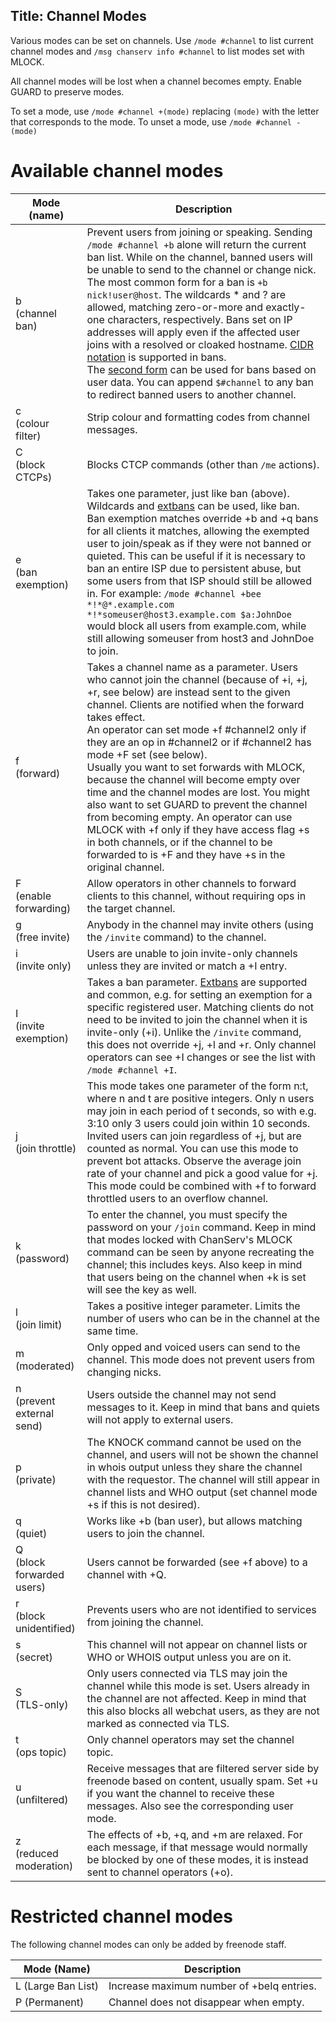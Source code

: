 Title: Channel Modes
---

Various modes can be set on channels. Use `/mode #channel` to list current
channel modes and `/msg chanserv info #channel` to list modes set with MLOCK.

All channel modes will be lost when a channel becomes empty. Enable GUARD to
preserve modes.

To set a mode, use `/mode #channel +(mode)` replacing `(mode)` with the letter that corresponds to the mode. 
To unset a mode, use `/mode #channel -(mode)` 

# Available channel modes
| Mode (name) | Description |
| ----------- | ----------- |
| b<br>(channel ban) | Prevent users from joining or speaking. Sending `/mode #channel +b` alone will return the current ban list. While on the channel, banned users will be unable to send to the channel or change nick.<br>The most common form for a ban is `+b nick!user@host`. The wildcards * and ? are allowed, matching zero-or-more and exactly-one characters, respectively. Bans set on IP addresses will apply even if the affected user joins with a resolved or cloaked hostname. [CIDR notation](https://en.wikipedia.org/wiki/Classless_Inter-Domain_Routing#CIDR_notation) is supported in bans.<br>The [second form](kb/using/extbans) can be used for bans based on user data. You can append `$#channel` to any ban to redirect banned users to another channel. |
| c<br>(colour filter) | Strip colour and formatting codes from channel messages. |
| C<br>(block CTCPs) | Blocks CTCP commands (other than `/me` actions). |
| e<br>(ban exemption) | Takes one parameter, just like ban (above). Wildcards and [extbans](kb/using/extbans) can be used, like ban. Ban exemption matches override +b and +q bans for all clients it matches, allowing the exempted user to join/speak as if they were not banned or quieted. This can be useful if it is necessary to ban an entire ISP due to persistent abuse, but some users from that ISP should still be allowed in. For example: `/mode #channel +bee *!*@*.example.com *!*someuser@host3.example.com $a:JohnDoe` would block all users from example.com, while still allowing someuser from host3 and JohnDoe to join.
| f<br>(forward) | Takes a channel name as a parameter. Users who cannot join the channel (because of +i, +j, +r, see below) are instead sent to the given channel. Clients are notified when the forward takes effect.<br>An operator can set mode +f #channel2 only if they are an op in #channel2 or if #channel2 has mode +F set (see below).<br>Usually you want to set forwards with MLOCK, because the channel will become empty over time and the channel modes are lost. You might also want to set GUARD to prevent the channel from becoming empty. An operator can use MLOCK with +f only if they have access flag +s in both channels, or if the channel to be forwarded to is +F and they have +s in the original channel. |
| F<br>(enable forwarding) | Allow operators in other channels to forward clients to this channel, without requiring ops in the target channel. |
| g<br>(free invite) | Anybody in the channel may invite others (using the `/invite` command) to the channel. |
| i<br>(invite only) | Users are unable to join invite-only channels unless they are invited or match a +I entry. |
| I<br>(invite exemption) | Takes a ban parameter. [Extbans](kb/using/extbans) are supported and common, e.g. for setting an exemption for a specific registered user. Matching clients do not need to be invited to join the channel when it is invite-only (+i). Unlike the `/invite` command, this does not override +j, +l and +r. Only channel operators can see +I changes or see the list with `/mode #channel +I`. |
| j<br>(join throttle) | This mode takes one parameter of the form n:t, where n and t are positive integers. Only n users may join in each period of t seconds, so with e.g. 3:10 only 3 users could join within 10 seconds. Invited users can join regardless of +j, but are counted as normal. You can use this mode to prevent bot attacks. Observe the average join rate of your channel and pick a good value for +j. This mode could be combined with +f to forward throttled users to an overflow channel. |
| k<br>(password) | To enter the channel, you must specify the password on your `/join` command. Keep in mind that modes locked with ChanServ's MLOCK command can be seen by anyone recreating the channel; this includes keys. Also keep in mind that users being on the channel when +k is set will see the key as well. |
| l<br>(join limit) | Takes a positive integer parameter. Limits the number of users who can be in the channel at the same time. |
| m<br>(moderated) | Only opped and voiced users can send to the channel. This mode does not prevent users from changing nicks. |
| n<br>(prevent external send) | Users outside the channel may not send messages to it. Keep in mind that bans and quiets will not apply to external users. |
| p<br>(private) | The KNOCK command cannot be used on the channel, and users will not be shown the channel in whois output unless they share the channel with the requestor. The channel will still appear in channel lists and WHO output (set channel mode +s if this is not desired).|
| q<br>(quiet) | Works like +b (ban user), but allows matching users to join the channel. |
| Q<br>(block forwarded users) | Users cannot be forwarded (see +f above) to a channel with +Q. |
| r<br>(block unidentified) | Prevents users who are not identified to services from joining the channel. |
| s<br>(secret) | This channel will not appear on channel lists or WHO or WHOIS output unless you are on it. |
| S<br>(TLS-only) | Only users connected via TLS may join the channel while this mode is set. Users already in the channel are not affected. Keep in mind that this also blocks all webchat users, as they are not marked as connected via TLS. |
| t<br>(ops topic) | Only channel operators may set the channel topic. |
| u<br>(unfiltered) | Receive messages that are filtered server side by freenode based on content, usually spam. Set +u if you want the channel to receive these messages. Also see the corresponding user mode. |
| z<br>(reduced moderation) | The effects of +b, +q, and +m are relaxed. For each message, if that message would normally be blocked by one of these modes, it is instead sent to channel operators (+o). |

# Restricted channel modes
The following channel modes can only be added by freenode staff.

| Mode (Name)        | Description                               |
|--------------------|-------------------------------------------|
| L (Large Ban List) | Increase maximum number of +beIq entries. |
| P (Permanent)      | Channel does not disappear when empty.    |
